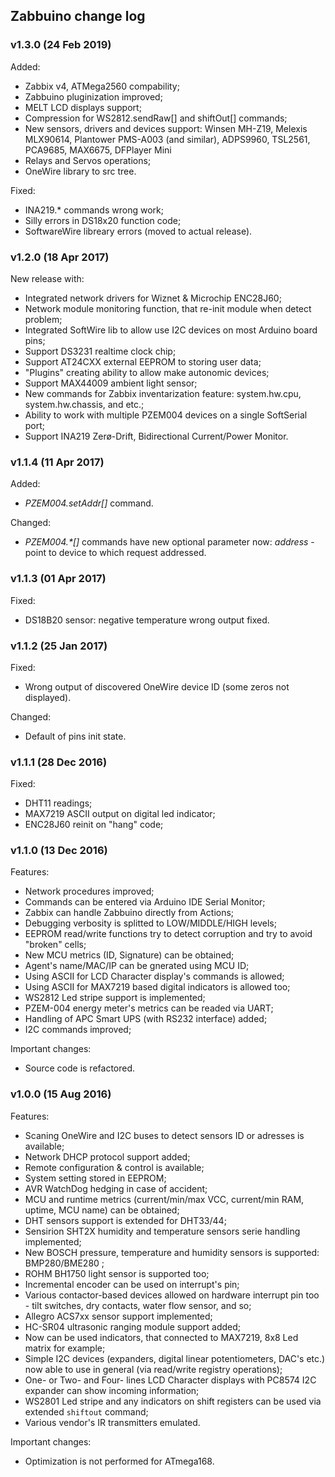 ## Zabbuino change log 

### v1.3.0 (24 Feb 2019)

Added:
- Zabbix v4, ATMega2560 compability;
- Zabbuino pluginization improved;
- MELT LCD displays support;
- Compression for WS2812.sendRaw[] and shiftOut[] commands;
- New sensors, drivers and devices support: Winsen MH-Z19, Melexis MLX90614, Plantower PMS-A003 (and similar), ADPS9960, TSL2561, PCA9685, MAX6675, DFPlayer Mini
- Relays and Servos operations;
- OneWire library to src tree.

Fixed: 
- INA219.* commands wrong work;
- Silly errors in DS18x20 function code;
- SoftwareWire libreary errors (moved to actual release).

### v1.2.0 (18 Apr 2017)

New release with:
- Integrated network drivers for Wiznet & Microchip ENC28J60;
- Network module monitoring function, that re-init module when detect problem;
- Integrated SoftWire lib to allow use I2C devices on most Arduino board pins;
- Support DS3231 realtime clock chip;
- Support AT24CXX external EEPROM to storing user data;
- "Plugins" creating ability to allow make autonomic devices;
- Support MAX44009 ambient light sensor;
- New commands for Zabbix inventarization feature: system.hw.cpu, system.hw.chassis, and etc.;
- Ability to work with multiple PZEM004 devices on a single SoftSerial port;
- Support INA219 Zerø-Drift, Bidirectional Current/Power Monitor.

### v1.1.4 (11 Apr 2017)
Added:
- _PZEM004.setAddr[]_ command.

Changed:
- _PZEM004.*[]_ commands have new optional parameter now: _address_ - point to device to which request addressed.

### v1.1.3 (01 Apr 2017)
Fixed:
- DS18B20 sensor: negative temperature wrong output fixed.

### v1.1.2 (25 Jan 2017)
Fixed:
- Wrong output of discovered OneWire device ID (some zeros not displayed).

Changed:
- Default of pins init state. 

### v1.1.1 (28 Dec 2016)
Fixed:
- DHT11 readings;
- MAX7219 ASCII output on digital led indicator;
- ENC28J60 reinit on "hang" code;


### v1.1.0 (13 Dec 2016)
Features:
- Network procedures improved;
- Commands can be entered via Arduino IDE Serial Monitor;
- Zabbix can handle Zabbuino directly from Actions;
- Debugging verbosity is splitted to LOW/MIDDLE/HIGH levels;
- EEPROM read/write functions try to detect corruption and try to avoid "broken" cells;
- New MCU metrics (ID, Signature) can be obtained;
- Agent's name/MAC/IP can be gnerated using MCU ID;
- Using ASCII for LCD Character display's commands is allowed;
- Using ASCII for MAX7219 based digital indicators is allowed too;
- WS2812 Led stripe support is implemented;
- PZEM-004 energy meter's metrics can be readed via UART;
- Handling of APC Smart UPS (with RS232 interface) added;
- I2C commands improved;

Important changes:
- Source code is refactored.


### v1.0.0 (15 Aug 2016)

Features:
- Scaning OneWire and I2C buses to detect sensors ID or adresses is available;
- Network DHCP protocol support added;
- Remote configuration & control is available;
- System setting stored in EEPROM;
- AVR WatchDog hedging in case of accident;
- MCU and runtime metrics (current/min/max VCC, current/min RAM, uptime, MCU name) can be obtained;
- DHT sensors support is extended for DHT33/44;
- Sensirion SHT2X humidity and temperature sensors serie handling implemented;
- New BOSCH pressure, temperature and humidity sensors is supported: BMP280/BME280 ;
- ROHM BH1750 light sensor is supported too;
- Incremental encoder can be used on interrupt's pin;
- Various contactor-based devices allowed on hardware interrupt pin too - tilt switches, dry contacts, water flow sensor, and so;
- Allegro ACS7xx sensor support implemented;
- HC-SR04 ultrasonic ranging module support added;
- Now can be used indicators, that connected to MAX7219, 8x8 Led matrix for example;
- Simple I2C devices (expanders, digital linear potentiometers, DAC's etc.) now able to use in general (via read/write registry operations);
- One- or Two- and Four- lines LCD Character displays with PC8574 I2C expander can show incoming information;
- WS2801 Led stripe and any indicators on shift registers can be used via extended `shiftout` command;
- Various vendor's IR transmitters emulated.

Important changes:
- Optimization is not performed for ATmega168.

